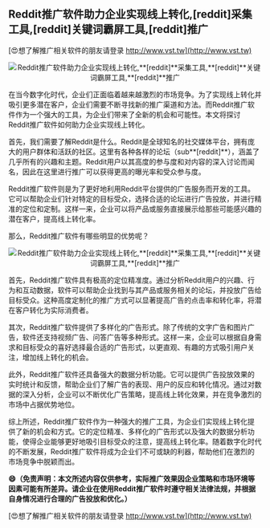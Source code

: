 ## **Reddit推广软件助力企业实现线上转化,**[reddit]**采集工具,**[reddit]**关键词霸屏工具,**[reddit]**推广**

[😍想了解推广相关软件的朋友请登录 http://www.vst.tw](http://www.vst.tw)

 <center><img src="https://vst.tw/MP4/tuiguang/png/3.png" alt="Reddit推广软件助力企业实现线上转化,**[reddit]**采集工具,**[reddit]**关键词霸屏工具,**[reddit]**推广"></center>

在当今数字化时代，企业们正面临着越来越激烈的市场竞争。为了实现线上转化并吸引更多潜在客户，企业们需要不断寻找新的推广渠道和方法。而Reddit推广软件作为一个强大的工具，为企业们带来了全新的机会和可能性。本文将探讨Reddit推广软件如何助力企业实现线上转化。

首先，我们需要了解Reddit是什么。Reddit是全球知名的社交媒体平台，拥有庞大的用户群体和活跃的社区。这里有各种各样的论坛（sub**[reddit]**），涵盖了几乎所有的兴趣和主题。Reddit用户以其高度的参与度和对内容的深入讨论而闻名，因此在这里进行推广可以获得更高的曝光率和受众参与度。

Reddit推广软件则是为了更好地利用Reddit平台提供的广告服务而开发的工具。它可以帮助企业们针对特定的目标受众，选择合适的论坛进行广告投放，并进行精准的定位和定制。这样一来，企业可以将产品或服务直接展示给那些可能感兴趣的潜在客户，提高线上转化率。

那么，Reddit推广软件有哪些明显的优势呢？

 <center><img src="https://vst.tw/MP4/tuiguang/png/4.png" alt="Reddit推广软件助力企业实现线上转化,**[reddit]**采集工具,**[reddit]**关键词霸屏工具,**[reddit]**推广"></center>

首先，Reddit推广软件具有极高的定位精准度。通过分析Reddit用户的兴趣、行为和互动数据，软件可以帮助企业找到与其产品或服务相关的论坛，并投放广告给目标受众。这种高度定制化的推广方式可以显著提高广告的点击率和转化率，将潜在客户转化为实际消费者。

其次，Reddit推广软件提供了多样化的广告形式。除了传统的文字广告和图片广告，软件还支持视频广告、问答广告等多种形式。这样一来，企业可以根据自身需求和目标受众的喜好选择最合适的广告形式，以更直观、有趣的方式吸引用户关注，增加线上转化的机会。

此外，Reddit推广软件还具备强大的数据分析功能。它可以提供广告投放效果的实时统计和反馈，帮助企业们了解广告的表现、用户的反应和转化情况。通过对数据的深入分析，企业可以不断优化广告策略，提高线上转化效果，并在竞争激烈的市场中占据优势地位。

综上所述，Reddit推广软件作为一种强大的推广工具，为企业们实现线上转化提供了新的机会和方式。它的定位精准、多样化的广告形式以及强大的数据分析功能，使得企业能够更好地吸引目标受众的注意，提高线上转化率。随着数字化时代的不断发展，Reddit推广软件将成为企业们不可或缺的利器，帮助他们在激烈的市场竞争中脱颖而出。

**😄（免责声明：本文所述内容仅供参考，实际推广效果因企业策略和市场环境等因素可能有所差异。请企业在使用Reddit推广软件时遵守相关法律法规，并根据自身情况进行合理的广告投放和优化。）**

[😍想了解推广相关软件的朋友请登录 http://www.vst.tw](http://www.vst.tw)




